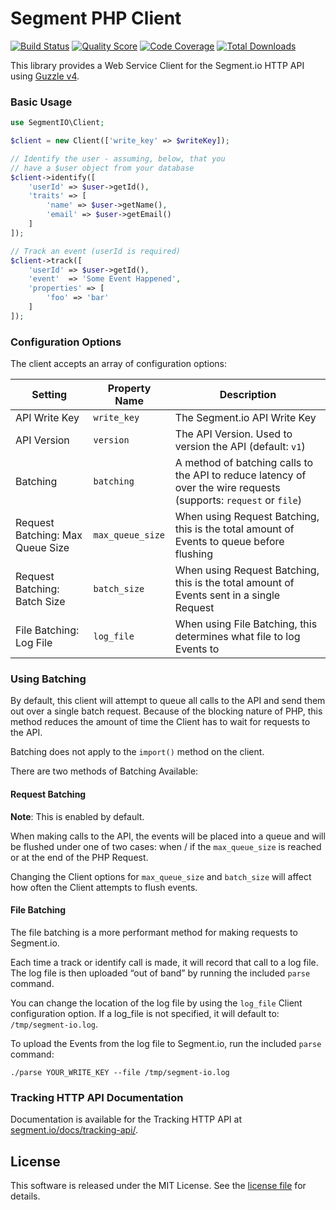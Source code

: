 Segment PHP Client
===================

[![Build Status](https://img.shields.io/travis/uecode/segment-io-php/master.svg?style=flat-square)](https://travis-ci.org/uecode/segment-io-php)
[![Quality Score](https://img.shields.io/scrutinizer/g/uecode/segment-io-php.svg?style=flat-square)](https://scrutinizer-ci.com/g/uecode/segment-io-php/)
[![Code Coverage](https://img.shields.io/scrutinizer/coverage/g/uecode/segment-io-php.svg?style=flat-square)](https://scrutinizer-ci.com/g/uecode/segment-io-php/)
[![Total Downloads](http://img.shields.io/packagist/dt/uecode/segment-io-php.svg?style=flat-square)](https://packagist.org/packages/uecode/segment-io-php)

This library provides a Web Service Client for the Segment.io HTTP API
using [Guzzle v4](http://guzzlephp.org).

### Basic Usage
```php
use SegmentIO\Client;

$client = new Client(['write_key' => $writeKey]);

// Identify the user - assuming, below, that you
// have a $user object from your database
$client->identify([
    'userId' => $user->getId(),
    'traits' => [
        'name' => $user->getName(),
        'email' => $user->getEmail()
    ]
]);

// Track an event (userId is required)
$client->track([
    'userId' => $user->getId(),
    'event'  => 'Some Event Happened',
    'properties' => [
        'foo' => 'bar'
    ]
]);
```

### Configuration Options
The client accepts an array of configuration options:

Setting | Property Name | Description
--- | --- | ---
API Write Key | `write_key` | The Segment.io API Write Key
API Version | `version` | The API Version. Used to version the API (default: `v1`)
Batching | `batching` | A method of batching calls to the API to reduce latency of over the wire requests (supports: `request` or `file`)
Request Batching: Max Queue Size | `max_queue_size` | When using Request Batching, this is the total amount of Events to queue before flushing
Request Batching: Batch Size | `batch_size` | When using Request Batching, this is the total amount of Events sent in a single Request
File Batching: Log File | `log_file` | When using File Batching, this determines what file to log Events to

### Using Batching
By default, this client will attempt to queue all calls to the API and send them
out over a single batch request. Because of the blocking nature of PHP, this
method reduces the amount of time the Client has to wait for requests to the API.

Batching does not apply to the `import()` method on the client.

There are two methods of Batching Available:

#### Request Batching
**Note**: This is enabled by default.

When making calls to the API, the events will be placed into a queue and will be
flushed under one of two cases: when / if the `max_queue_size` is reached or at
the end of the PHP Request.

Changing the Client options for `max_queue_size` and `batch_size` will affect
how often the Client attempts to flush events.

#### File Batching
The file batching is a more performant method for making requests to Segment.io.

Each time a track or identify call is made, it will record that call to a log file.
The log file is then uploaded “out of band” by running the included `parse`
command.

You can change the location of the log file by using the `log_file` Client
configuration option. If a log_file is not specified, it will default to:
`/tmp/segment-io.log`.

To upload the Events from the log file to Segment.io, run the included `parse`
command:

    ./parse YOUR_WRITE_KEY --file /tmp/segment-io.log


### Tracking HTTP API Documentation
Documentation is available for the Tracking HTTP API at [segment.io/docs/tracking-api/](https://segment.io/docs/tracking-api/reference/).

License
-------
This software is released under the MIT License.  See the [license file](LICENSE.md) for details.

